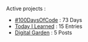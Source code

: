 Active projects :

- [#100DaysOfCode](https://github.com/narze/100daysofcode) : 73 Days
- [Today I Learned](https://github.com/narze/til) : 15 Entries
- [Digital Garden](https://monosor.com) : 5 Posts
